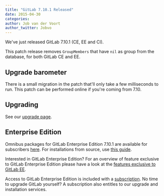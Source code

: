 ```yaml
---
title: "GitLab 7.10.1 Released"
date: 2015-04-30
categories:
author: Job van der Voort
author_twitter: Jobvo
---
```


We've just released GitLab 7.10.1 (CE, EE and CI).

This patch release removes `GroupMembers` that have `nil` as group from the database, for both
GitLab CE and EE.

<!-- more -->

## Upgrade barometer

There is a small migration in the patch that'll only take a few milliseconds to run.
This patch can be performed online if you're coming from 7.10.

## Upgrading

See our [upgrade page](https://about.gitlab.com/update/).

## Enterprise Edition

Omnibus packages for GitLab Enterprise Edition 7.10.1 are available for subscribers [here](https://gitlab.com/subscribers/gitlab-ee/blob/master/doc/install/packages.md). For installations from source, use [this guide](https://gitlab.com/subscribers/gitlab-ee/blob/master/doc/update/patch_versions.md).

Interested in GitLab Enterprise Edition?
For an overview of feature exclusive to GitLab Enterprise Edition please have a look at the [features exclusive to GitLab EE](http://about.gitlab.com/features/#enterprise).

Access to GitLab Enterprise Edition is included with a [subscription](http://www.gitlab.com/subscription/).
No time to upgrade GitLab yourself?
A subscription also entitles to our upgrade and installation services.
